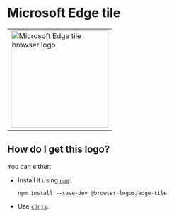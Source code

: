 # Microsoft Edge tile

<table>
    <tr height=230>
        <td>
            <a href="https://github.com/alrra/browser-logos/tree/3150e099d3d1e5040bdeec2c05c2146404f49cc7/src/edge-tile">
                <img width=220 src="https://raw.githubusercontent.com/alrra/browser-logos/3150e099d3d1e5040bdeec2c05c2146404f49cc7/src/edge-tile/edge-tile.svg?sanitize=true" alt="Microsoft Edge tile browser logo">
            </a>
        </td>
    </tr>
</table>

## How do I get this logo?

You can either:

* Install it using [`npm`][npm]:

  `npm install --save-dev @browser-logos/edge-tile`

* Use [`cdnjs`][cdnjs].

<!-- Link labels: -->

[cdnjs]: https://cdnjs.com/libraries/browser-logos
[npm]: https://www.npmjs.com/
